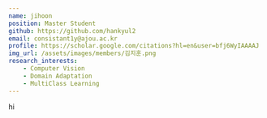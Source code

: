 ```yaml
---
name: jihoon
position: Master Student
github: https://github.com/hankyul2
email: consistant1y@ajou.ac.kr
profile: https://scholar.google.com/citations?hl=en&user=bfj6WyIAAAAJ
img_url: /assets/images/members/김지훈.png
research_interests:
    - Computer Vision
    - Domain Adaptation
    - MultiClass Learning
---
```

hi